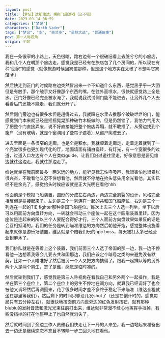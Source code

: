 ```yaml
---
layout: post
title: 【梦记】达斯维达，模拟飞船游戏（还不错）
date: 2023-09-14 06:59
categories: ["梦记"]
characters: ["Darth Vader"]
tags: ["梦记", "水", "奥兰多", "星球大战", "普通故事"]
pov: 第一人称视角
origin: 个站
---
```


我在一条很窄的小路上，天色很暗，路右边有一个很破旧看上去脏兮兮的小旅店，我和几个人在朝那个旅店走，感觉我是已经有在旅店包了几个房间的，所以现在有种“回家”的感觉（就像旅游时候回宾馆那种，但是这个地方实在太破了不想叫它宾馆hh）

然后快走到正门的时候路左边突然冒出来一个不知道什么东西，感觉黑乎乎一大团但是有触手，那个触手又好像那个东西的嘴，在往外面喷水，很快就感觉路上全是水。正门好像已经完全被水淹了，我就说我试试侧门能不能进去，让另外几个人去看看后门还能不能走，我们就分开了。

然后侧门旁边也有很多水但是趟得过去，我就踩在水里去推那个破破烂烂的门，能感觉到门本来就已经是摇摇晃晃那种破竹木板做的，但是仍然锁了，我怕力气用大了把整个门直接弄废，说不好直接能把整个旅店弄塌，就不敢推了，从旁边找到个窗户（没有玻璃，就是个窗洞用了些帘子遮着）从窗户爬进去了。

进去里面是一条很窄的走廊，也是全是积水，我就顺着走廊走，走着走着就到了一个亮堂很多也更加现代化的厅，地面墙面有铺白瓷砖，有灯光，有一个宽很多的过道，过道入口左边有个人在类似guide，让我们沿过道往里走，好像意思是要见维达就往这边走，我就往那边走了。

维达就坐在我前面最多一两米远的地方，能听见标志性呼吸声，我很害怕也很紧张很兴奋，不敢看他又忍不住想看他，然后就不停地在抬头低头用余光看他。其实已经不是余光了，感觉抬头时候应该就是正大光明在看他hhh

他面前是个模拟飞船装置，圆形的分成左右两边，两边完全割裂的设计，风格完全相反但是拼接起来了。左边是三个一列连在一起的共和国飞船座位，右边是三个一列连在一起的TIE fighter那种帝国飞船座位。每次上去三个人选一列坐，坐下以后可以用面前方向盘转方向，一转就会带动三个座位一起在这个圆形装置里转。因为座位是连起来的所以三个人要配合得好才行，三个人面前方向盘效果如果反的话是会互相抵消的。我们的任务是转到瞄准维达的方向然后朝他开炮，感觉整体设施看起来就像是游乐场装置，维达就是个陪我们玩的npc boss，每天被打太多已经营业到麻木了。

我们排队就是在等着上这个装置，我们前面三个人选了帝国的那一边，我一边不停看他一边想着我等会儿要去共和国那边，我们应该定个暗号之类的来避免没有默契，比如一个人瞄准好了然后被另一个人又把方向搞偏了。跟我一起排队等的另外两个人是两个男生，忘了是谁，感觉是临时凑的。

然后就轮到我们了，感觉我是第三人称视角在看我自己和另外两个一起操作，我是坐在第三个座位上，第二个座位上的男生不停地在调方向，就算我已经调好了也会被他又调坏然后再调回来，花了很多时间才差不多终于稳定下来瞄准（维达全程就坐在那里等我们），然后剩下的时间只够没几发shot了（还是在倒计时的，感觉每局只有五分钟左右），就很快地按面前方向盘旁边的红色发射按钮，就有那种biubiu的发射音效和激光光束往前打出来，维达就非常漫不经心地挥挥手挡掉，有些没挡掉的打在他盔甲上了也自然就消失了。

然后就时间到了旁边工作人员催我们快走让下一局的人来坐，我一边站起来准备出去一边还是继续恋恋不忘目不转睛一步三回头地在看他。
